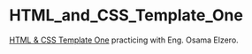 # HTML_and_CSS_Template_One

[HTML & CSS Template One](https://www.youtube.com/watch?v=_-eh8cwGGwg&t=1s&pp=ygUfb3NhbWEgZWx6ZXJvIGh0bWwgY3NzIHRlbXBsYWUgMQ%3D%3) practicing with Eng. Osama Elzero.
